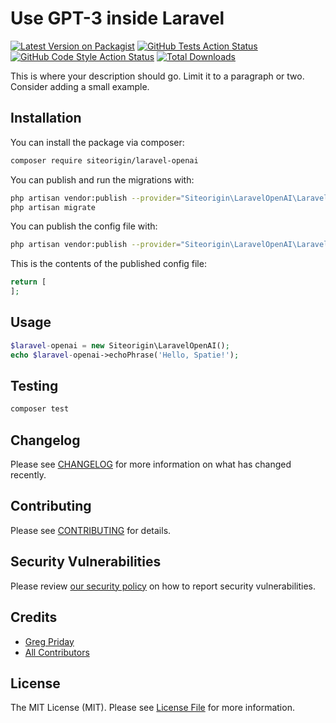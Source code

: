 # Use GPT-3 inside Laravel

[![Latest Version on Packagist](https://img.shields.io/packagist/v/siteorigin/laravel-openai.svg?style=flat-square)](https://packagist.org/packages/siteorigin/laravel-openai)
[![GitHub Tests Action Status](https://img.shields.io/github/workflow/status/siteorigin/laravel-openai/run-tests?label=tests)](https://github.com/siteorigin/laravel-openai/actions?query=workflow%3Arun-tests+branch%3Amain)
[![GitHub Code Style Action Status](https://img.shields.io/github/workflow/status/siteorigin/laravel-openai/Check%20&%20fix%20styling?label=code%20style)](https://github.com/siteorigin/laravel-openai/actions?query=workflow%3A"Check+%26+fix+styling"+branch%3Amain)
[![Total Downloads](https://img.shields.io/packagist/dt/siteorigin/laravel-openai.svg?style=flat-square)](https://packagist.org/packages/siteorigin/laravel-openai)

This is where your description should go. Limit it to a paragraph or two. Consider adding a small example.

## Installation

You can install the package via composer:

```bash
composer require siteorigin/laravel-openai
```

You can publish and run the migrations with:

```bash
php artisan vendor:publish --provider="Siteorigin\LaravelOpenAI\LaravelOpenAIServiceProvider" --tag="laravel-openai-migrations"
php artisan migrate
```

You can publish the config file with:
```bash
php artisan vendor:publish --provider="Siteorigin\LaravelOpenAI\LaravelOpenAIServiceProvider" --tag="laravel-openai-config"
```

This is the contents of the published config file:

```php
return [
];
```

## Usage

```php
$laravel-openai = new Siteorigin\LaravelOpenAI();
echo $laravel-openai->echoPhrase('Hello, Spatie!');
```

## Testing

```bash
composer test
```

## Changelog

Please see [CHANGELOG](CHANGELOG.md) for more information on what has changed recently.

## Contributing

Please see [CONTRIBUTING](.github/CONTRIBUTING.md) for details.

## Security Vulnerabilities

Please review [our security policy](../../security/policy) on how to report security vulnerabilities.

## Credits

- [Greg Priday](https://github.com/.)
- [All Contributors](../../contributors)

## License

The MIT License (MIT). Please see [License File](LICENSE.md) for more information.